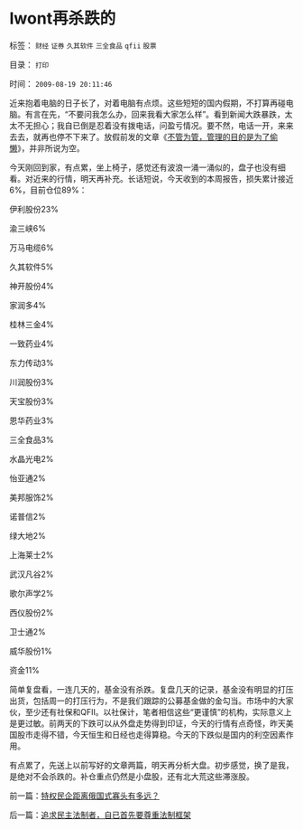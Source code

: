 # Iwont再杀跌的

标签： `财经` `证券` `久其软件` `三全食品` `qfii` `股票` 

目录： `打印`

时间： `2009-08-19 20:11:46`

近来抱着电脑的日子长了，对着电脑有点烦。这些短短的国内假期，不打算再碰电脑。有言在先，“不要问我怎么办，回来我看大家怎么样”。看到新闻大跌暴跌，太太不无担心；我自已倒是忍着没有拨电话，问盈亏情况。要不然，电话一开，来来去去，就再也停不下来了。放假前发的文章《[不管为管，管理的目的是为了偷懒](http://darthvad.blog.sohu.com/129604231.html)》，并非所说为空。

今天刚回到家，有点累，坐上椅子，感觉还有波浪一涌一涌似的，盘子也没有细看。对近来的行情，明天再补充。长话短说，今天收到的本周报告，损失累计接近6%，目前仓位89%：

伊利股份23%

渝三峡6%

万马电缆6%

久其软件5%

神开股份4%

家润多4%

桂林三金4%

一致药业4%

东力传动3%

川润股份3%

天宝股份3%

恩华药业3%

三全食品3%

水晶光电2%

怡亚通2%

美邦服饰2%

诺普信2%

绿大地2%

上海莱士2%

武汉凡谷2%

歌尔声学2%

西仪股份2%

卫士通2%

威华股份1%

资金11%

简单复盘看，一连几天的，基金没有杀跌。复盘几天的记录，基金没有明显的打压出货，包括周一的打压行为，不是我们跟踪的公募基金做的金勾当。市场中的大家伙，至少还有社保和QFII。以社保计，笔者相信这些“更谨慎”的机构，实际意义上是更过敏。前两天的下跌可以从外盘走势得到印证，今天的行情有点奇怪，昨天美国股市走得不错，今天恒生和日经也走得算稳。今天的下跌似是国内的利空因素作用。

有点累了，先送上以前写好的文章两篇，明天再分析大盘。初步感觉，换了是我，是绝对不会杀跌的。补仓重点仍然是小盘股，还有北大荒这些滞涨股。



前一篇：[特权民企距离俄国式寡头有多远？](../../../2009/8/14/特权民企距离俄国式寡头有多远？.md)

后一篇：[追求民主法制者，自已首先要尊重法制框架](../../../2009/8/19/追求民主法制者，自已首先要尊重法制框架.md)